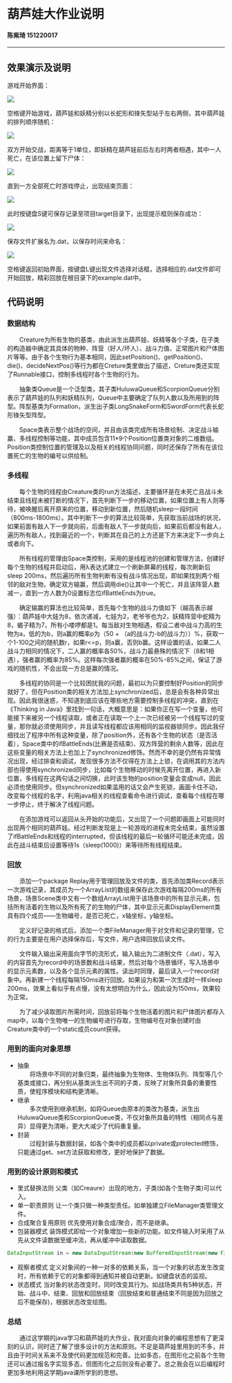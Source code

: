 ﻿# 葫芦娃大作业说明

#### 陈紫琦 151220017
---
## 效果演示及说明
游戏开始界面：

![](https://github.com/rubychen0611/Huluwa/raw/master/screenshots/1.png)

空格键开始游戏，葫芦娃和妖精分别以长蛇形和锋矢型站于左右两侧，其中葫芦娃的排列顺序随机：

![](https://github.com/rubychen0611/Huluwa/raw/master/screenshots/2.png)

双方开始交战，距离等于1单位，即妖精在葫芦娃前后左右时两者相遇，其中一人死亡，在该位置上留下尸体：

![](https://github.com/rubychen0611/Huluwa/raw/master/screenshots/3.png)

直到一方全部死亡时游戏停止，出现结束页面：

![](https://github.com/rubychen0611/Huluwa/raw/master/screenshots/4.png)

此时按键盘S键可保存记录至项目target目录下，出现提示框则保存成功：

![](https://github.com/rubychen0611/Huluwa/raw/master/screenshots/5.png)

保存文件扩展名为.dat，以保存时间来命名：

![](https://github.com/rubychen0611/Huluwa/raw/master/screenshots/6.png)

空格键返回初始界面，按键盘L键出现文件选择对话框，选择相应的.dat文件即可开始回放，精彩回放在根目录下的example.dat中。

## 代码说明
### 数据结构

&emsp;&emsp;Creature为所有生物的基类，由此派生出葫芦娃、妖精等各个子类，在子类的构造器中确定其具体的物种、阵营（好人/坏人）、战斗力值、正常图片和尸体图片等等。由于各个生物行为基本相同，因此setPosition()、getPosition()、die()、decideNextPos()等行为都在Creture类里做出了描述，Creture类还实现了Runnable接口，控制多线程时各个生物的行为。

&emsp;&emsp;抽象类Queue<T extends Creature>是一个泛型类，其子类HuluwaQueue和ScorpionQueue分别表示了葫芦娃的队列和妖精队列，Queue中主要确定了队列人数以及所用到的阵型。阵型基类为Formation，派生出子类LongSnakeForm和SwordForm代表长蛇形锋矢型阵型。

&emsp;&emsp;Space类表示整个战场的空间，并且由该类完成所有场景绘制、决定战斗输赢、多线程控制等功能，其中成员包含11*9个Position位置类对象的二维数组。Position类控制位置的管理及以及相关的线程协同问题，同时还保存了所有在该位置死亡的生物的编号以供绘制。

### 多线程

&emsp;&emsp;每个生物的线程由Creature类的run方法描述，主要循环是在未死亡且战斗未结束且线程未被打断的情况下，首先判断下一步的移动位置，如果位置上有人则等待，被唤醒后离开原来的位置，移动到新位置，然后随机sleep一段时间（800ms-1800ms）。其中判断下一步的算法比较简单，先获取当前战场的状况，如果前面有敌人下一步就向前，后面有敌人下一步就向后，如果前后都没有敌人，遍历所有敌人，找到最近的一个，判断其在自己的上方还是下方来决定下一步向上或者向下。

&emsp;&emsp;所有线程的管理由Space类控制，采用的是线程池的创建和管理方法，创建好每个生物的线程并启动后，用λ表达式建立一个刷新屏幕的线程，每次刷新后sleep 200ms，然后遍历所有生物判断有没有战斗情况出现，即如果找到两个相邻的敌对生物，确定双方输赢，然后调用die()让其中一个死亡，并且该阵营人数减一，直到一方人数为0设置标志位ifBattleEnds为true。

&emsp;&emsp;确定输赢的算法也比较简单，首先每个生物的战斗力值如下（越高表示越强）：葫芦娃中大娃为8，依次递减，七娃为2，老爷爷也为2，妖精阵营中蛇精为8，蝎子精为7，所有小喽啰都是1。每当敌对生物相遇，假设二者中战斗力高的生物为a，低的为b，则a赢的概率p为（50 + （a的战斗力-b的战斗力））%，获取一个1-100之间的随机数r，如果r<=p，则a赢，否则b赢。这样设置的话，如果二人战斗力相同的情况下，二人赢的概率各50%，战斗力最悬殊的情况下（8和1相遇），强者赢的概率为85%。这样每次强者赢的概率在50%-85%之间，保证了游戏的随机性，不会出现一方总是赢的情况。

&emsp;&emsp;多线程的协同是一个比较困扰我的问题，最初以为只要控制好Position的同步就好了，但在Position类的相关方法加上synchronized后，总是会有各种异常出现。因此我很迷惑，不知道到底应该在哪些地方需要控制多线程的冲突，直到在《Thinking in Java》里找到一句话，大概意思是：如果你正在写一个变量，他可能接下来被另一个线程读取，或者正在读取一个上一次已经被另一个线程写过的变量，那你就必须使用同步，并且读写线程都应该用相同的监视器锁同步。因此我仔细找出了程序中所有这种变量，除了position外，还有各个生物的状态（是否活着），Space类中的ifBattleEnds(比赛是否结束)、双方阵营的剩余人数等，因此在这些变量的相关方法上也加上了synchronized修饰。然而不幸的是仍然有异常情况出现，经过排查和调试，发现很多方法不仅得在方法上上锁，在调用其的方法内部也得使用synchronized同步，比如每个生物移动的时候先离开位置，再进入新位置，多线程在这两句话之间切换，此时该生物的position变量会变成null，因此必须也使用同步。但synchronized如果滥用的话又会产生死锁，画面卡住不动，改变每个线程的名字，利用java相关的线程查看命令进行调试，查看每个线程在哪一步停止，终于解决了线程问题。

&emsp;&emsp;在添加游戏可以返回从头开始的功能后，又出现了一个问题即画面上可能同时出现两个相同的葫芦娃。经过判断发现是上一轮游戏的进程未完全结束，虽然设置了ifBattleEnds和线程的interrupted，但该线程的最后一轮循环可能还未完成，因此在战斗结束后设置等待1s（sleep(1000)）来等待所有线程结束。
### 回放
&emsp;&emsp;添加一个package Replay用于管理回放及文件的类，首先添加类Record表示一次游戏记录，其成员为一个ArrayList<Scene>的数组来保存此次游戏每隔200ms的所有场景，场景Scene类中又有一个数组ArrayList<DisplayElement>用于该场景中的所有显示元素，包括所有活着的生物以及所有死了的生物的尸体，其中显示元素DisplayElement类具有四个成员——生物编号，是否已死亡，x轴坐标，y轴坐标。

&emsp;&emsp;定义好记录的格式后，添加一个类FileManager用于对文件和记录的管理，它的行为主要是在用户选择保存后，写文件，用户选择回放后读文件。

&emsp;&emsp;文件输入输出采用面向字节的流形式，输入输出为二进制文件（.dat），写入的内容首先为record中的场景数和战斗结果，然后对每个场景循环，写入场景中的显示元素数，以及各个显示元素的属性。读出时同理，最后读入一个record对象中。再新建一个线程每隔150ms进行回放。如果设为和第一次生成时一样sleep 200ms，效果上看似乎有点慢，没有太想明白为什么，因此设为150ms，效果较为正常。

&emsp;&emsp;为了减少读取图片所需时间，回放前将每个生物活着的图片和尸体图片都存入map中，以每个生物唯一的生物编号进行存取，生物编号在对象创建时由Creature类中的一个static成员count获得。

### 用到的面向对象思想
- 抽象  
&emsp;&emsp;将场景中不同的对象归类，最终抽象为生物体、生物体队列、阵型等几个基类或接口，再分别从基类派生出不同的子类，反映了对象所具备的重要性质，使程序模块和结构更清晰。
- 继承  
&emsp;&emsp;多次使用到继承机制，如将Queue由原本的类改为基类，派生出HuluwaQueue类和ScorpionQueue类，不仅对象所具备的特性（相同点与差异）显得更为清晰，更大大减少了代码重复量。
- 封装  
&emsp;&emsp;过程封装与数据封装，如各个类中的成员都以private或protected修饰，只能通过get、set方法获取和修改，更好地保护了数据。
### 用到的设计原则和模式
- 里式替换法则
  父类（如Creaure）出现的地方，子类(如各个生物子类)可以代入。
- 单一职责原则
让一个类只做一种类型责任。如单独建立FileManager类管理文件。
- 合成聚合复用原则
优先使用对象合成/聚合，而不是继承。
- 包装器模式
装饰模式即给一个对象增加一些新的功能。如文件输入时采用了从先从文件读数据至缓冲流，再从缓冲中读取数据。
```java
DataInputStream in = new DataInputStream(new BufferedInputStream(new FileInputStream(file)));
```
- 观察者模式
定义对象间的一种一对多的依赖关系，当一个对象的状态发生改变时，所有依赖于它的对象都得到通知并被自动更新。如键盘状态的监视。
- 状态模式
当对象的状态改变时，同时改变其行为。如战场类共有5种状态，开始、战斗中、结束、回放和回放结束（回放结束和普通结束不同是因为回放之后不能保存)，根据状态改变绘图。

### 总结
&emsp;&emsp;通过这学期的java学习和葫芦娃的大作业，我对面向对象的编程思想有了更深刻的认识，同时还了解了很多设计的方法和原则。不足是葫芦娃里用到的不多，并且由于时间关系来不及使代码更加规范和完善。比如多态，在图形化之前各个生物还可以通过报名字实现多态，但图形化之后则没有必要了。总之我会在以后编程时更加多地利用这学期java课所学到的思想。





